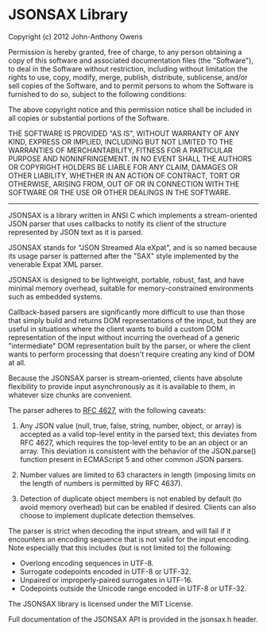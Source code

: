 JSONSAX Library
======================================================================

Copyright (c) 2012 John-Anthony Owens

Permission is hereby granted, free of charge, to any person obtaining a copy of this software and associated documentation files (the "Software"), to deal in the Software without restriction, including without limitation the rights to use, copy, modify, merge, publish, distribute, sublicense, and/or sell copies of the Software, and to permit persons to whom the Software is furnished to do so, subject to the following conditions:

The above copyright notice and this permission notice shall be included in all copies or substantial portions of the Software.

THE SOFTWARE IS PROVIDED "AS IS", WITHOUT WARRANTY OF ANY KIND, EXPRESS OR IMPLIED, INCLUDING BUT NOT LIMITED TO THE WARRANTIES OF MERCHANTABILITY, FITNESS FOR A PARTICULAR PURPOSE AND NONINFRINGEMENT. IN NO EVENT SHALL THE AUTHORS OR COPYRIGHT HOLDERS BE LIABLE FOR ANY CLAIM, DAMAGES OR OTHER LIABILITY, WHETHER IN AN ACTION OF CONTRACT, TORT OR OTHERWISE, ARISING FROM, OUT OF OR IN CONNECTION WITH THE SOFTWARE OR THE USE OR OTHER DEALINGS IN THE SOFTWARE.

----------------------------------------------------------------------

JSONSAX is a library written in ANSI C which implements a stream-oriented JSON parser that uses callbacks to notify its client of the structure represented by JSON text as it is parsed.

JSONSAX stands for "JSON Streamed Ala eXpat", and is so named because its usage parser is patterned after the "SAX" style implemented by the venerable Expat XML parser.

JSONSAX is designed to be lightweight, portable, robust, fast, and have minimal memory overhead, suitable for memory-constrained environments such as embedded systems.

Callback-based parsers are significantly more difficult to use than those that simply build and returns DOM representations of the input, but they are useful in situations where the client wants to build a custom DOM representation of the input without incurring the overhead of a generic "intermediate" DOM representation built by the parser, or where the client wants to perform processing that doesn't require creating any kind of DOM at all.

Because the JSONSAX parser is stream-oriented, clients have absolute flexibility to provide input asynchronously as it is available to them, in whatever size chunks are convenient.

The parser adheres to [RFC 4627](http://www.ietf.org/rfc/rfc4627.txt), with the following caveats:

1. Any JSON value (null, true, false, string, number, object, or array) is accepted as a valid top-level entity in the parsed text; this deviates from RFC 4627, which requires the top-level entity to be an an object or an array. This deviation is consistent with the behavior of the JSON.parse() function present in ECMAScript 5 and other common JSON parsers.

2. Number values are limited to 63 characters in length (imposing limits on the length of numbers is permitted by RFC 4637).

3. Detection of duplicate object members is not enabled by default (to avoid memory overhead) but can be enabled if desired. Clients can also choose to implement duplicate detection themselves.

The parser is strict when decoding the input stream, and will fail if it encounters an encoding sequence that is not valid for the input encoding. Note especially that this includes (but is not limited to) the following:

 - Overlong encoding sequences in UTF-8.
 - Surrogate codepoints encoded in UTF-8 or UTF-32.
 - Unpaired or improperly-paired surrogates in UTF-16.
 - Codepoints outside the Unicode range encoded in UTF-8 or UTF-32.

The JSONSAX library is licensed under the MIT License.

Full documentation of the JSONSAX API is provided in the jsonsax.h header.
